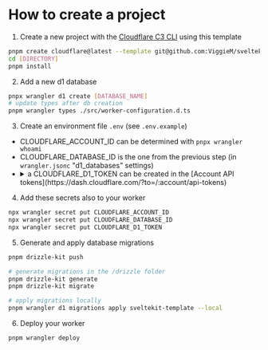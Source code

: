 # How to create a project

1. Create a new project with the [Cloudflare C3 CLI](https://developers.cloudflare.com/pages/get-started/c3/) using this template

```bash
pnpm create cloudflare@latest --template git@github.com:ViggieM/sveltekit-d1.git [DIRECTORY] --git
cd [DIRECTORY]
pnpm install
```

2. Add a new d1 database

```bash
pnpx wrangler d1 create [DATABASE_NAME]
# update types after db creation
pnpm wrangler types ./src/worker-configuration.d.ts
```

3. Create an environment file `.env` (see `.env.example`)

- CLOUDFLARE_ACCOUNT_ID can be determined with `pnpx wrangler whoami`
- CLOUDFLARE_DATABASE_ID is the one from the previous step (in `wrangler.jsonc` "d1_databases" settings)
- <details>
    <summary>
        a CLOUDFLARE_D1_TOKEN can be created in the [Account API tokens](https://dash.cloudflare.com/?to=/:account/api-tokens)
    </summary>
    - Under **API Tokens**, select **Create Token**.
    - Scroll to **Custom token** > **Create custom token**, then select **Get started**.
    - Under **Token name**, enter a descriptive token name. For example, `Name-D1-Import-API-Token`.
    - Under **Permissions**:
    	- Select **Account**.
    	- Select **D1**.
    	- Select **Edit**.
    - Select **Continue to summary**.
    - Select **Create token**.
    - Copy the API token and save it in a secure file. (i.e. in the `.env` file as `CLOUDFLARE_D1_TOKEN`)
  </details>

4. Add these secrets also to your worker

```bash
npx wrangler secret put CLOUDFLARE_ACCOUNT_ID
npx wrangler secret put CLOUDFLARE_DATABASE_ID
npx wrangler secret put CLOUDFLARE_D1_TOKEN
```

5. Generate and apply database migrations

```bash
pnpm drizzle-kit push

# generate migrations in the /drizzle folder
pnpm drizzle-kit generate
pnpm drizzle-kit migrate

# apply migrations locally
pnpm wrangler d1 migrations apply sveltekit-template --local
```

6. Deploy your worker

```bash
pnpm wrangler deploy
```
